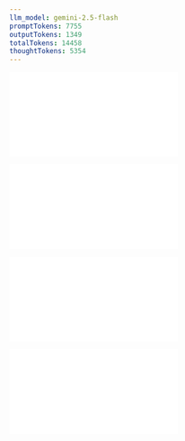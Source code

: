 ```yaml
---
llm_model: gemini-2.5-flash
promptTokens: 7755
outputTokens: 1349
totalTokens: 14458
thoughtTokens: 5354
---
```


![@](steps/_.3eb68380.md)

![@](steps/_.75a29d5f.md)

![@](steps/_.3b36ccbe.md)

![@](steps/response.51ba55a1.md)